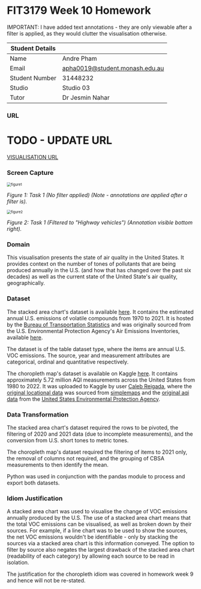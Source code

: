 # FIT3179 Week 10 Homework

IMPORTANT: I have added text annotations - they are only viewable after a filter is applied, as they would clutter the visualisation otherwise.

| Student Details |                                                              |
| --------------- | ------------------------------------------------------------ |
| Name            | Andre Pham                                                   |
| Email           | [apha0019@student.monash.edu.au](mailto:apha0019@student.monash.edu.au) |
| Student Number  | 31448232                                                     |
| Studio          | Studio 03                                                    |
| Tutor           | Dr Jesmin Nahar                                              |

### URL

# TODO - UPDATE URL

[VISUALISATION URL](https://andre-pham.github.io/FIT3179-Homework-Week10/)

### Screen Capture

 <img src="C:\Users\andre\Desktop\Repositories\FIT3179\FIT3179-Homework-Week10\figure1.PNG" alt="figure1" style="zoom:67%;" />

*Figure 1: Task 1 (No filter applied) (Note - annotations are applied after a filter is).*

<img src="C:\Users\andre\Desktop\Repositories\FIT3179\FIT3179-Homework-Week10\figure2.PNG" alt="figure2" style="zoom:67%;" /> 

*Figure 2: Task 1 (Filtered to "Highway vehicles") (Annotation visible bottom right).*

### Domain

This visualisation presents the state of air quality in the United States. It provides context on the number of tones of pollutants that are being produced annually in the U.S. (and how that has changed over the past six decades) as well as the current state of the United State's air quality, geographically.

### Dataset

The stacked area chart's dataset is available [here](https://www.bts.gov/content/estimated-national-emissions-volatile-organic-compounds). It contains the estimated annual U.S. emissions of volatile compounds from 1970 to 2021. It is hosted by the [Bureau of Transportation Statistics](https://www.bts.gov/) and was originally sourced from the U.S. Environmental Protection Agency's Air Emissions Inventories, available [here](https://www.epa.gov/air-emissions-inventories/air-pollutant-emissions-trends-data).

The dataset is of the table dataset type, where the items are annual U.S. VOC emissions. The source, year and measurement attributes are categorical, ordinal and quantitative respectively.

The choropleth map's dataset is available on Kaggle [here](https://www.kaggle.com/datasets/calebreigada/us-air-quality-1980present). It contains approximately 5.72 million AQI measurements across the United States from 1980 to 2022. It was uploaded to Kaggle by user [Caleb Reigada](https://www.kaggle.com/calebreigada), where the [original locational data](https://simplemaps.com/data/us-cities) was sourced from [simplemaps](https://simplemaps.com/data) and the [original aqi data](https://aqs.epa.gov/aqsweb/airdata/download_files.html) from the [United States Environmental Protection Agency](https://www.epa.gov/).

### Data Transformation

The stacked area chart's dataset required the rows to be pivoted, the filtering of 2020 and 2021 data (due to incomplete measurements), and the conversion from U.S. short tones to metric tones. 

The choropleth map's dataset required the filtering of items to 2021 only, the removal of columns not required, and the grouping of CBSA measurements to then identify the mean.

Python was used in conjunction with the pandas module to process and export both datasets.

### Idiom Justification

A stacked area chart was used to visualise the change of VOC emissions annually produced by the U.S. The use of a stacked area chart means that the total VOC emissions can be visualised, as well as broken down by their sources. For example, if a line chart was to be used to show the sources, the net VOC emissions wouldn't be identifiable - only by stacking the sources via a stacked area chart is this information conveyed. The option to filter by source also negates the largest drawback of the stacked area chart (readability of each category) by allowing each source to be read in isolation.

The justification for the choropleth idiom was covered in homework week 9 and hence will not be re-stated.